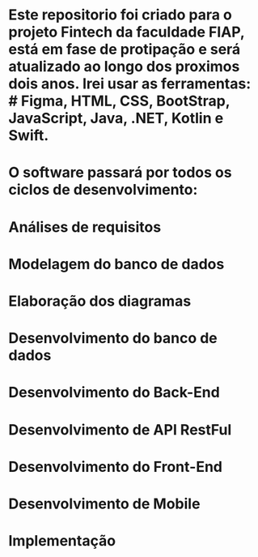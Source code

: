 # Este repositorio foi criado para o projeto Fintech da faculdade FIAP, está em fase de protipação e será atualizado ao longo dos proximos dois anos. Irei usar as ferramentas: # Figma, HTML, CSS, BootStrap, JavaScript, Java, .NET, Kotlin e Swift.

# O software passará por todos os ciclos de desenvolvimento:
# Análises de requisitos
# Modelagem do banco de dados
# Elaboração dos diagramas
# Desenvolvimento do banco de dados
# Desenvolvimento do Back-End
# Desenvolvimento de API RestFul
# Desenvolvimento do Front-End
# Desenvolvimento de Mobile
# Implementação
